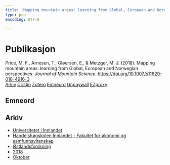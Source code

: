 ```yaml
---
title: 'Mapping mountain areas: learning from Global, European and Norwegian perspectives'
type: pub
encoding: UTF-8

---
```

<h1>Publikasjon</h1>
<article id="csl-bib-container-SBTVHDP8" class="csl-bib-container">
  <div class="csl-bib-body"> <div class="csl-entry">Price, M. F., Arnesen, T., Gløersen, E., &#38; Metzger, M. J. (2018). Mapping mountain areas: learning from Global, European and Norwegian perspectives. <i>Journal of Mountain Science</i>. <a href="https://doi.org/10.1007/s11629-018-4916-3">https://doi.org/10.1007/s11629-018-4916-3</a></div> </div>
  <div class="csl-bib-buttons">
    <a href="#taxonomy-article-SBTVHDP8" alt="archive" class="csl-bib-button">Arkiv</a>
    <a href="https://app.cristin.no/results/show.jsf?id=1618425" alt="Cristin" class="csl-bib-button">Cristin</a>
    <a href="http://zotero.org/groups/5881554/items/SBTVHDP8" alt="Zotero" class="csl-bib-button">Zotero</a>
    <a href="#keywords-article-SBTVHDP8" alt="keywords" class="csl-bib-button">Emneord</a>
    <a href="https://link.springer.com/content/pdf/10.1007/s11629-018-4916-3.pdf" alt="Unpaywall" class="csl-bib-button">Unpaywall</a>
    <a href="https://link.springer.com/content/pdf/10.1007/s11629-018-4916-3.pdf" alt="EZproxy" class="csl-bib-button">EZproxy</a>
  </div>
  <div id="csl-bib-meta-container-SBTVHDP8"></div>
</article>
<div id="csl-bib-meta-SBTVHDP8" class="csl-bib-meta">
  <article id="keywords-article-SBTVHDP8" class="keywords-article">
    <h1>Emneord</h1>
    
  </article>
  <article id="taxonomy-article-SBTVHDP8" class="taxonomy-article">
    <h1>Arkiv</h1>
    <ul>
      <li>
        <a href="/nn/archive/?key=3DCRN523">Universitetet i Innlandet</a>
      </li>
      <li>
        <a href="/nn/archive/?key=DU8Q9LN9">Handelshøgskolen Innlandet - Fakultet for økonomi og samfunnsvitenskap</a>
      </li>
      <li>
        <a href="/nn/archive/?key=IRYXBU4S">Østlandsforskning</a>
      </li>
      <li>
        <a href="/nn/archive/?key=64DNHFWC">2018</a>
      </li>
      <li>
        <a href="/nn/archive/?key=YQYN47Q6">Oktober</a>
      </li>
    </ul>
  </article>
</div>
